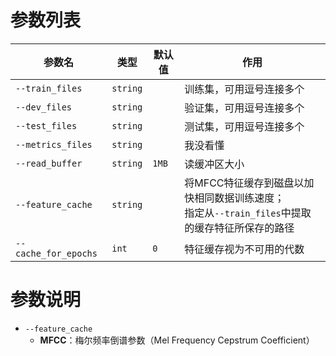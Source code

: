 # 参数列表

| 参数名 | 类型 | 默认值 | 作用
| --- | --- | --- | ---
| `--train_files` | `string` |  | 训练集，可用逗号连接多个
| `--dev_files` | `string` |  | 验证集，可用逗号连接多个
| `--test_files` | `string` |  | 测试集，可用逗号连接多个
| `--metrics_files` | `string` |  | 我没看懂
| `--read_buffer` | `string` | `1MB` | 读缓冲区大小
| `--feature_cache` | `string` |  | 将MFCC特征缓存到磁盘以加快相同数据训练速度；<br/>指定从`--train_files`中提取的缓存特征所保存的路径
| `--cache_for_epochs` | `int` | `0` | 特征缓存视为不可用的代数


# 参数说明
* `--feature_cache`
    * **MFCC**：梅尔频率倒谱参数（Mel Frequency Cepstrum Coefficient）